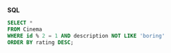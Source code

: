 **SQL**

```SQL
SELECT * 
FROM Cinema
WHERE id % 2 = 1 AND description NOT LIKE 'boring'
ORDER BY rating DESC;
```